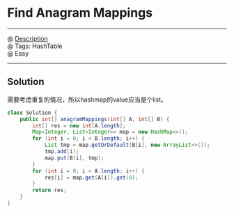 #  Find Anagram Mappings
------------------
@ [Description](https://leetcode.com/problems/find-anagram-mappings/)  
@ Tags: HashTable    
@ Easy

------------------
## Solution
需要考虑重复的情况，所以hashmap的value应当是个list。  
```java
class Solution {
    public int[] anagramMappings(int[] A, int[] B) {
        int[] res = new int[A.length];
        Map<Integer, List<Integer>> map = new HashMap<>();
        for (int i = 0; i < B.length; i++) {
            List tmp = map.getOrDefault(B[i], new ArrayList<>());
            tmp.add(i);
            map.put(B[i], tmp);
        }
        for (int i = 0; i < A.length; i++) {
            res[i] = map.get(A[i]).get(0);
        }
        return res;
    }
}
```
